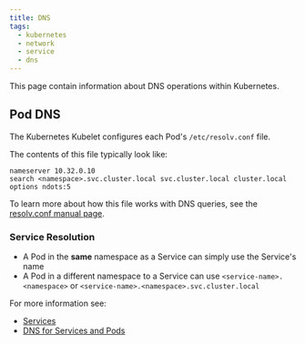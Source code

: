 ```yaml
---
title: DNS
tags:
  - kubernetes
  - network
  - service
  - dns
---
```


This page contain information about DNS operations within Kubernetes.
<!--more-->

## Pod DNS

The Kubernetes Kubelet configures each Pod's `/etc/resolv.conf` file.

The contents of this file typically look like:

```text
nameserver 10.32.0.10
search <namespace>.svc.cluster.local svc.cluster.local cluster.local
options ndots:5
```

To learn more about how this file works with DNS queries, see the [resolv.conf manual page](https://www.man7.org/linux/man-pages/man5/resolv.conf.5.html).

### Service Resolution

* A Pod in the **same** namespace as a Service can simply use the Service's name
* A Pod in a different namespace to a Service can use `<service-name>.<namespace>` or `<service-name>.<namespace>.svc.cluster.local`

For more information see:
* [Services](./resources/services)
* [DNS for Services and Pods](https://kubernetes.io/docs/concepts/services-networking/dns-pod-service/)


